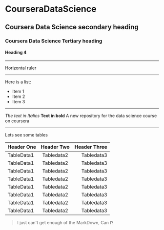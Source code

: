 # CourseraDataScience
## Coursera Data Science secondary heading
### Coursera Data Science Tertiary heading
#### Heading 4
***
Horizontal ruler
***
Here is a list:
* Item 1
* Item 2
* Item 3
***
*The text in Italics*
__Text in bold__
A new repository for the data science course on coursera
***
Lets see some tables

| Header One | Header Two | Header Three |
|:-----------|:----------:|-------------:|
| TableData1 | Tabledata2 | Tabledata3   |
| TableData1 | Tabledata2 | Tabledata3   |
| TableData1 | Tabledata2 | Tabledata3   |
| TableData1 | Tabledata2 | Tabledata3   |
| TableData1 | Tabledata2 | Tabledata3   |
| TableData1 | Tabledata2 | Tabledata3   |
| TableData1 | Tabledata2 | Tabledata3   |
| TableData1 | Tabledata2 | Tabledata3   |


>I just can't get enough of the MarkDown, Can I?

